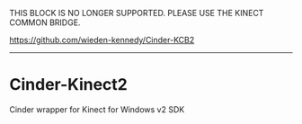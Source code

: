 THIS BLOCK IS NO LONGER SUPPORTED. PLEASE USE THE KINECT COMMON BRIDGE.

https://github.com/wieden-kennedy/Cinder-KCB2

-----------------------------------------

Cinder-Kinect2 
==============

Cinder wrapper for Kinect for Windows v2 SDK
